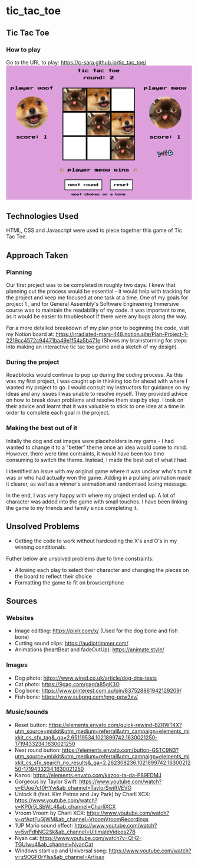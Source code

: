 # tic_tac_toe

## Tic Tac Toe
### How to play
Go to the URL to play: https://c-sara.github.io/tic_tac_toe/ 
![tic-tac-toe-screenshot](Resources/tic-tac-toe.png "Tic Tac Toe")

## Technologies Used
HTML, CSS and Javascript were used to piece together this game of Tic Tac Toe.

## Approach Taken
### Planning
Our first project was to be completed in roughly two days. I knew that planning out the process would be essential - it would help with tracking for the project and keep me focused at one task at a time. One of my goals for project 1 , and for General Assembly's Software Engineering Immersive course was to maintain the readability of my code. It was important to me, as it would be easier to troubleshoot if there were any bugs along the way.

For a more detailed breakdown of my plan prior to beginning the code, visit my Notion board at: https://irradiated-mars-448.notion.site/Plan-Project-1-2219cc4572c94471ba49e1f54a5b471e (Shows my brainstorming for steps into making an interactive tic tac toe game and a sketch of my design).

### During the project
Roadblocks would continue to pop up during the coding process. As this was my first project, I was caught up in thinking too far ahead with where I wanted my project to go. I would consult my instructors for guidance on my ideas and any issues I was unable to resolve myself. They provided advice on how to break down problems and resolve them step by step. I took on their advice and learnt that it was valuable to stick to one idea at a time in order to complete each goal in the project.

### Making the best out of it
Initally the dog and cat images were placeholders in my game - I had wanted to change it to a "better" theme once an idea would come to mind. However, there were time contraints, it would have been too time consuming to switch the theme. Instead, I made the best out of what I had. 

I identified an issue with my original game where it was unclear who's turn it was or who had actually won the game. Adding in a pulsing animation made it clearer, as well as a winner's animation and randomised losing message.

In the end, I was very happy with where my project ended up. A lot of character was added into the game with small touches. I have been linking the game to my friends and family since completing it.

## Unsolved Problems
* Getting the code to work without hardcoding the X's and O's in my winning conditionals.

Futher below are unsolved problems due to time constraints:
* Allowing each play to select their character and changing the pieces on the board to reflect their choice
* Formatting the game to fit on browser/phone 

## Sources
### Websites
* Image editting: https://pixlr.com/x/ (Used for the dog bone and fish bone)
* Cutting sound clips: https://audiotrimmer.com/ 
* Animations (heartBeat and fadeOutUp): https://animate.style/

### Images 
* Dog photo: https://www.wired.co.uk/article/dog-dna-tests
* Cat photo: https://9gag.com/gag/a85gK3O
* Dog bone: https://www.pinterest.com.au/pin/837528861942129209/ 
* Fish bone: https://www.subpng.com/png-ppw3xv/

### Music/sounds
* Reset button: https://elements.envato.com/quick-rewind-BZRWT4X?utm_source=mixkit&utm_medium=referral&utm_campaign=elements_mixkit_cs_sfx_tag&_ga=2.65119534.1021899742.1630021250-1719433234.1630021250 
* Next round button: https://elements.envato.com/button-GSTC9N3?utm_source=mixkit&utm_medium=referral&utm_campaign=elements_mixkit_cs_sfx_search_no_results&_ga=2.262308236.1021899742.1630021250-1719433234.1630021250
* Kazoo: https://elements.envato.com/kazoo-ta-da-P89EDMJ
* Gorgeous by Taylor Swift: https://www.youtube.com/watch?v=EUoe7cf0HYw&ab_channel=TaylorSwiftVEVO
* Unlock It (feat. Kim Petras and Jay Park) by Charli XCX: https://www.youtube.com/watch?v=KP0r5LSbWL4&ab_channel=CharliXCX
* Vroom Vroom by Charli XCX: https://www.youtube.com/watch?v=qfAqtFuGjWM&ab_channel=VroomVroomRecordings
* 1UP Mario sound effect: https://www.youtube.com/watch?v=5yrFdhNG2Sk&ab_channel=UltimateVideos278 
* Nyan cat: https://www.youtube.com/watch?v=QH2-TGUlwu4&ab_channel=NyanCat 
* Windows start up and Universal song: https://www.youtube.com/watch?v=z9OGF0rYlss&ab_channel=Artisax 

